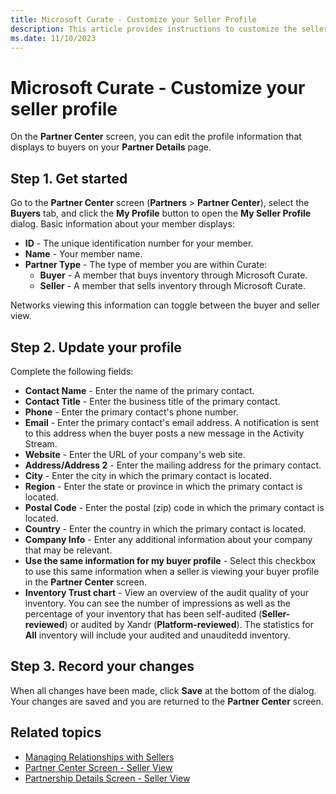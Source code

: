 ```yaml
---
title: Microsoft Curate - Customize your Seller Profile
description: This article provides instructions to customize the seller profile.
ms.date: 11/10/2023
---
```


# Microsoft Curate - Customize your seller profile

On the **Partner Center** screen, you can edit the profile information that displays to buyers on your **Partner Details** page.

## Step 1. Get started

Go to the **Partner Center** screen (**Partners** > **Partner Center**), select the **Buyers** tab, and click the **My Profile** button to open the **My Seller Profile** dialog. Basic information about your member displays:

- **ID** - The unique identification number for your member.
- **Name** - Your member name.
- **Partner Type** - The type of member you are within Curate:
  - **Buyer** - A member that buys inventory through Microsoft Curate.
  - **Seller** - A member that sells inventory through Microsoft Curate.

Networks viewing this information can toggle between the buyer and seller view.

## Step 2. Update your profile

Complete the following fields:

- **Contact Name** - Enter the name of the primary contact.
- **Contact Title** - Enter the business title of the primary contact.
- **Phone** - Enter the primary contact's phone number.
- **Email** - Enter the primary contact's email address. A notification is sent to this address when the buyer posts a new message in the Activity Stream.
- **Website** - Enter the URL of your company's web site.
- **Address/Address 2** - Enter the mailing address for the primary contact.
- **City** - Enter the city in which the primary contact is located.
- **Region** - Enter the state or province in which the primary contact is located.
- **Postal Code** - Enter the postal (zip) code in which the primary contact is located.
- **Country** - Enter the country in which the primary contact is located.
- **Company Info** - Enter any additional information about your company that may be relevant.
- **Use the same information for my buyer profile** - Select this checkbox to use this same information when a seller is viewing your buyer profile in the **Partner Center** screen.
- **Inventory Trust chart** - View an overview of the audit quality of your inventory. You can see the number of impressions as well as the percentage of your inventory that has been self-audited (**Seller-reviewed**) or audited by Xandr (**Platform-reviewed**). The statistics for **All** inventory will include your audited and unauditedd inventory.

## Step 3. Record your changes

When all changes have been made, click **Save** at the bottom of the dialog. Your changes are saved and you are returned to the **Partner Center** screen.

## Related topics

- [Managing Relationships with Sellers](./managing-relationships-with-sellers.md)
- [Partner Center Screen - Seller View](./partner-center-screen-seller-view.md)
- [Partnership Details Screen - Seller View](./partnership-details-screen-seller-view.md)
